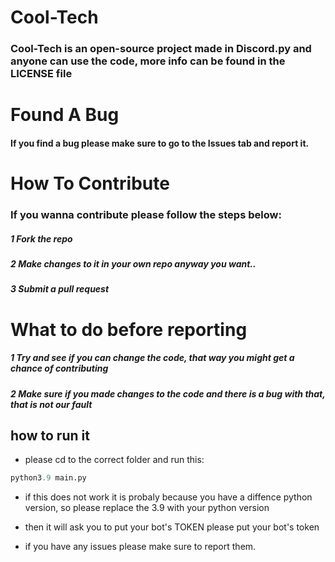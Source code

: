 # Cool-Tech

### Cool-Tech is an open-source project made in Discord.py and anyone can use the code, more info can be found in the LICENSE file


#  Found A Bug 


####  If you find a bug please make sure to go to the Issues tab and report it.

# How To Contribute

### If you wanna contribute please follow the steps below:

##### 1 Fork the repo
##### 2 Make changes to it in your own repo anyway you want..
##### 3 Submit a pull request


# What to do before reporting

##### 1 Try and see if you can change the code, that way you might get a chance of contributing
##### 2 Make sure if you made changes to the code and there is a bug with that, that is not our fault


## how to run it
- please cd to the correct folder and run this:
```py
python3.9 main.py
```
- if this does not work it is probaly because you have a diffence python version, so please replace the 3.9 with your python version

- then it will ask you to put your bot's TOKEN please put your bot's token
- if you have any issues please make sure to report them.